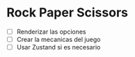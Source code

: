 # Rock Paper Scissors

- [ ] Renderizar las opciones
- [ ] Crear la mecanicas del juego
- [ ] Usar Zustand si es necesario
